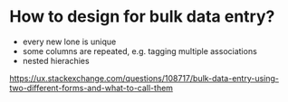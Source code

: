 # How to design for bulk data entry?

- every new lone is unique
- some columns are repeated, e.g. tagging multiple associations
- nested hierachies


https://ux.stackexchange.com/questions/108717/bulk-data-entry-using-two-different-forms-and-what-to-call-them
